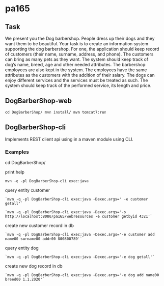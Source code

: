 pa165
=====

Task
----

We present you the Dog barbershop. People dress up their dogs and they want them to be beautiful. Your task is to create an information system supporting the dog barbershop. For one, the application should keep record of customers (their name, surname, address, and phone). The customers can bring as many pets as they want. The system should keep track of dog’s name, breed, age and other needed attributes. The barbershop employees are also kept in the system. The employees have the same attributes as the customers with the addition of their salary. The dogs can enjoy different services and the services must be treated as such. The system should keep track of the performed service, its length and price.

DogBarberShop-web
-----------------
`cd DogBarberShop/
mvn install/
mvn tomcat7:run`

DogBarberShop-cli
-----------------

Implements REST client api using in a maven module using CLI.

### Examples
cd DogBarberShop/

print help
~~~~
mvn -q -pl DogBarberShop-cli exec:java
~~~~
query entity customer
~~~~
`mvn -q -pl DogBarberShop-cli exec:java -Dexec.args=' -e customer getall'`
~~~~
~~~~
`mvn -q -pl DogBarberShop-cli exec:java -Dexec.args='-s http://localhost:8080/pa165/webresources -e customer getbyid 4321'`
~~~~
create new customer record in db
~~~~
`mvn -q -pl DogBarberShop-cli exec:java -Dexec.args='-e customer add name00 surname00 addr00 800800789'`
~~~~
query entity dog
~~~~
`mvn -q -pl DogBarberShop-cli exec:java -Dexec.args='-e dog getall'`
~~~~
create new dog record in db
~~~~
`mvn -q -pl DogBarberShop-cli exec:java -Dexec.args='-e dog add name00 breed00 1.1.2020'`
~~~~
